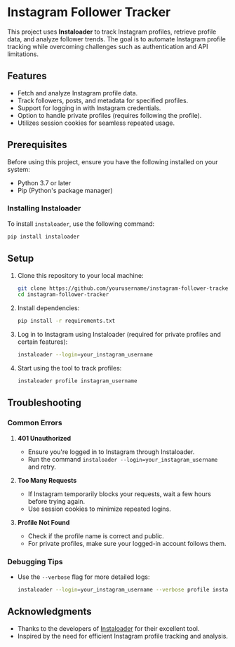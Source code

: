 # Instagram Follower Tracker

This project uses **Instaloader** to track Instagram profiles, retrieve profile data, and analyze follower trends. The goal is to automate Instagram profile tracking while overcoming challenges such as authentication and API limitations.

## Features

- Fetch and analyze Instagram profile data.
- Track followers, posts, and metadata for specified profiles.
- Support for logging in with Instagram credentials.
- Option to handle private profiles (requires following the profile).
- Utilizes session cookies for seamless repeated usage.

## Prerequisites

Before using this project, ensure you have the following installed on your system:

- Python 3.7 or later
- Pip (Python's package manager)

### Installing Instaloader

To install `instaloader`, use the following command:

```bash
pip install instaloader
```

## Setup

1. Clone this repository to your local machine:

    ```bash
    git clone https://github.com/yourusername/instagram-follower-tracker.git
    cd instagram-follower-tracker
    ```

2. Install dependencies:

    ```bash
    pip install -r requirements.txt
    ```

3. Log in to Instagram using Instaloader (required for private profiles and certain features):

    ```bash
    instaloader --login=your_instagram_username
    ```

4. Start using the tool to track profiles:

    ```bash
    instaloader profile instagram_username
    ```

## Troubleshooting

### Common Errors

1. **401 Unauthorized**
   - Ensure you're logged in to Instagram through Instaloader.
   - Run the command `instaloader --login=your_instagram_username` and retry.

2. **Too Many Requests**
   - If Instagram temporarily blocks your requests, wait a few hours before trying again.
   - Use session cookies to minimize repeated logins.

3. **Profile Not Found**
   - Check if the profile name is correct and public.
   - For private profiles, make sure your logged-in account follows them.

### Debugging Tips

- Use the `--verbose` flag for more detailed logs:

    ```bash
    instaloader --login=your_instagram_username --verbose profile instagram_username
    ```

## Acknowledgments

- Thanks to the developers of [Instaloader](https://github.com/instaloader/instaloader) for their excellent tool.
- Inspired by the need for efficient Instagram profile tracking and analysis.

